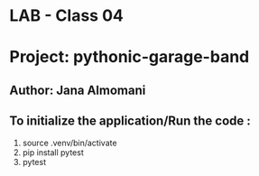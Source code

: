 # LAB - Class 04
# Project: pythonic-garage-band

## Author: Jana Almomani
## To initialize the application/Run the code :
1. source .venv/bin/activate
2. pip install pytest
3. pytest